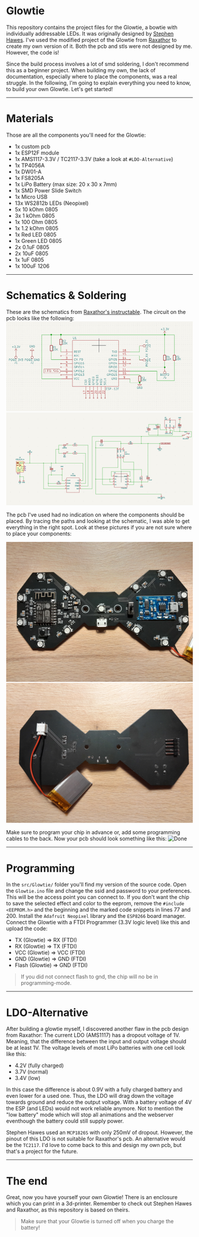 # Glowtie
This repository contains the project files for the Glowtie, a bowtie with individually addressable LEDs.
It was originally designed by [Stephen Hawes](https://github.com/sphawes/glowtie).
I've used the modified project of the Glowtie from [Raxathor](https://github.com/raxathor/GlowTie) to create my own version of it. Both the pcb and stls were not designed by me. However, the code is!

Since the build process involves a lot of smd soldering, I don't recommend this as a beginner project. 
When building my own, the lack of documentation, especially where to place the components, was a real struggle. In the following, I'm going to explain everything you need to know, to build your own Glowtie.
Let's get started!


***
# Materials
Those are all the components you'll need for the Glowtie:
- 1x custom pcb
- 1x ESP12F module
- 1x AMS1117-3.3V / TC2117-3.3V (take a look at `#LDO-Alternative`)
- 1x TP4056A
- 1x DW01-A
- 1x FS8205A
- 1x LiPo Battery (max size: 20 x 30 x 7mm)
- 1x SMD Power Slide Switch
- 1x Micro USB
- 13x WS2812b LEDs (Neopixel)
- 5x 10 kOhm 0805
- 3x 1 kOhm 0805
- 1x 100 Ohm 0805
- 1x 1.2 kOhm 0805
- 1x Red LED 0805
- 1x Green LED 0805
- 2x 0.1uF 0805
- 2x 10uF 0805
- 1x 1uF 0805
- 1x 100uF 1206


***
# Schematics & Soldering
These are the schematics from [Raxathor's instructable](https://www.instructables.com/GlowTie/).
The circuit on the pcb looks like the following:
![Schematic1](https://github.com/Donut-Studio/Glowtie/blob/main/images/Schematic1.png)
![Schematic2](https://github.com/Donut-Studio/Glowtie/blob/main/images/Schematic2.png)

The pcb I've used had no indication on where the components should be placed.
By tracing the paths and looking at the schematic, I was able to get everything in the right spot.
Look at these pictures if you are not sure where to place your components:

![Soldering Front](https://github.com/Donut-Studio/Glowtie/blob/main/images/SolderingFront.png)
![Soldering Back](https://github.com/Donut-Studio/Glowtie/blob/main/images/SolderingBack.png)

Make sure to program your chip in advance or, add some programming cables to the back.
Now your pcb should look something like this:
![Done](https://github.com/Donut-Studio/Glowtie/blob/main/images/PCBDone.png)


***
# Programming
In the `src/Glowtie/` folder you'll find my version of the source code.
Open the `Glowtie.ino` file and change the ssid and password to your preferences.
This will be the access point you can connect to.
If you don't want the chip to save the selected effect and color to the eeprom, 
remove the `#include <EEPROM.h>` and the beginning and the marked code snippets in lines 77 and 200.
Install the `Adafruit Neopixel` library and the `ESP8266` board manager.
Connect the Glowtie with a FTDI Programmer (3.3V logic level) like this and upload the code:
- TX (Glowtie) => RX (FTDI)
- RX (Glowtie) => TX (FTDI)
- VCC (Glowtie) => VCC (FTDI)
- GND (Glowtie) => GND (FTDI)
- Flash (Glowtie) => GND (FTDI)
> If you did not connect flash to gnd, the chip will no be in programming-mode.


***
# LDO-Alternative
After building a glowtie myself, I discovered another flaw in the pcb design from Raxathor:
The current LDO (AMS1117) has a dropout voltage of 1V. Meaning, that the difference between the input and output voltage should be at least 1V. 
The voltage levels of most LiPo batteries with one cell look like this:
- 4.2V (fully charged)
- 3.7V (normal)
- 3.4V (low)

In this case the difference is about 0.9V with a fully charged battery and even lower for a used one.
Thus, the LDO will drag down the voltage towards ground and reduce the output voltage.
With a battery voltage of 4V the ESP (and LEDs) would not work reliable anymore. Not to mention the "low battery" mode which will stop all animations and the webserver eventhough the battery could still supply power.

Stephen Hawes used an `MCP1826S` with only 250mV of dropout. However, the pinout of this LDO is not suitable for Raxathor's pcb. An alternative would be the `TC2117`.
I'd love to come back to this and design my own pcb, but that's a project for the future.


***
# The end
Great, now you have yourself your own Glowtie!
There is an enclosure which you can print in a 3d-printer.
Remember to check out Stephen Hawes and Raxathor, as this repository is based on theirs.

> Make sure that your Glowtie is turned off when you charge the battery!